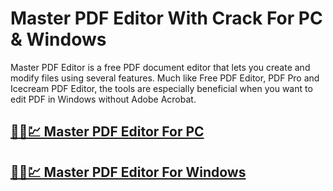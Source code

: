 # Master PDF Editor With Crack For PC & Windows



Master PDF Editor is a free PDF document editor that lets you create and modify files using several features. Much like Free PDF Editor, PDF Pro and Icecream PDF Editor, the tools are especially beneficial when you want to edit PDF in Windows without Adobe Acrobat.




## [🚀🎉💹 Master PDF Editor For PC](https://tinyurl.com/444t9twx)
## [🚀🎉💹 Master PDF Editor For Windows](https://tinyurl.com/444t9twx)

